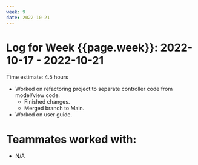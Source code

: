 ```yaml
---
week: 9
date: 2022-10-21
---
```

# Log for Week {{page.week}}: 2022-10-17 - 2022-10-21

Time estimate: 4.5 hours

- Worked on refactoring project to separate controller code from model/view code.
  - Finished changes.
  - Merged branch to Main.
- Worked on user guide.

# Teammates worked with:
- N/A
